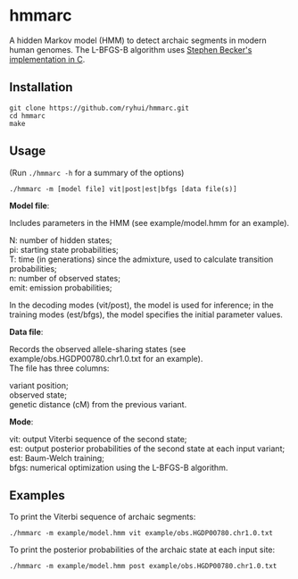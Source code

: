 # hmmarc
A hidden Markov model (HMM) to detect archaic segments in modern human genomes. The L-BFGS-B algorithm uses [Stephen Becker's implementation in C](https://github.com/stephenbeckr/L-BFGS-B-C).   
## Installation
```
git clone https://github.com/ryhui/hmmarc.git
cd hmmarc
make
```
## Usage
(Run `./hmmarc -h` for a summary of the options)
```
./hmmarc -m [model file] vit|post|est|bfgs [data file(s)]
```
**Model file**:

Includes parameters in the HMM (see example/model.hmm for an example).

N: number of hidden states;  
pi: starting state probabilities;  
T: time (in generations) since the admixture, used to calculate transition probabilities;  
n: number of observed states;  
emit: emission probabilities;  

In the decoding modes (vit/post), the model is used for inference; in the training modes (est/bfgs), the model specifies the initial parameter values.

**Data file**:

Records the observed allele-sharing states (see example/obs.HGDP00780.chr1.0.txt for an example).  
The file has three columns:

variant position;  
observed state;  
genetic distance (cM) from the previous variant.

**Mode**:

vit: output Viterbi sequence of the second state;  
est: output posterior probabilities of the second state at each input variant;  
est: Baum-Welch training;  
bfgs: numerical optimization using the L-BFGS-B algorithm.

## Examples
To print the Viterbi sequence of archaic segments:
```
./hmmarc -m example/model.hmm vit example/obs.HGDP00780.chr1.0.txt
```
To print the posterior probabilities of the archaic state at each input site:
```
./hmmarc -m example/model.hmm post example/obs.HGDP00780.chr1.0.txt
```
